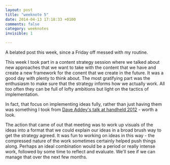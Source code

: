 ```yaml
---
layout: post
title: "weeknote 5"
date: 2014-04-13 17:18:33 +0100
comments: false
category: weeknotes
invisible: 1

---
```


A belated post this week, since a Friday off messed with my routine.

This week I took part in a content strategy session where we talked about new approaches that we want to take with the content that we have and create a new framework for the conent that we create in the future. It was a good day with plenty to think about. The most gratifying part was the enthusiasm to make sure that the strategy informs how we actually work. All too often they can be full of lofty ambitions but light on the tactics of implementation.

In fact, that focus on implementing ideas fully, rather than just having them was something I took from [Dave Addey's talk at handheld 2012](http://www.besquare.me/session/so-you-have-an-app-idea/) - worth a look.

The action that came of out that meeting was to work up visuals of the ideas into a format that we could explain our ideas in a broad brush way to get the strategy agreed. It was fun to working on ideas in this way - the compressed nature of the work sometimes certainly helped push things along. Perhaps an ideal combination would be a period or really intense work, followed by some time to reflect and evaluate. We'll see if we can manage that over the next few months.
